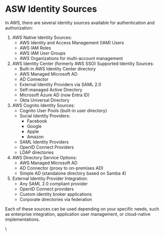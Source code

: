 # ASW Identity Sources

In AWS, there are several identity sources available for authentication and authorization:

1. AWS Native Identity Sources:
   * AWS Identity and Access Management (IAM) Users
   * AWS IAM Roles
   * AWS IAM User Groups
   * AWS Organizations for multi-account management
2. AWS Identity Center (formerly AWS SSO) Supported Identity Sources:
   * Built-in AWS Identity Center directory
   * AWS Managed Microsoft AD
   * AD Connector
   * External Identity Providers via SAML 2.0
   * Self-managed Active Directory
   * Microsoft Azure AD (now Entra ID)
   * Okta Universal Directory
3. AWS Cognito Identity Sources:
   * Cognito User Pools (built-in user directory)
   * Social Identity Providers:
     * Facebook
     * Google
     * Apple
     * Amazon
   * SAML Identity Providers
   * OpenID Connect Providers
   * LDAP directories
4. AWS Directory Service Options:
   * AWS Managed Microsoft AD
   * AD Connector (proxy to on-premises AD)
   * Simple AD (standalone directory based on Samba 4)
5. External Identity Provider Integration:
   * Any SAML 2.0 compliant provider
   * OpenID Connect providers
   * Custom identity broker applications
   * Corporate directories via federation

Each of these sources can be used depending on your specific needs, such as enterprise integration, application user management, or cloud-native implementations.

\

